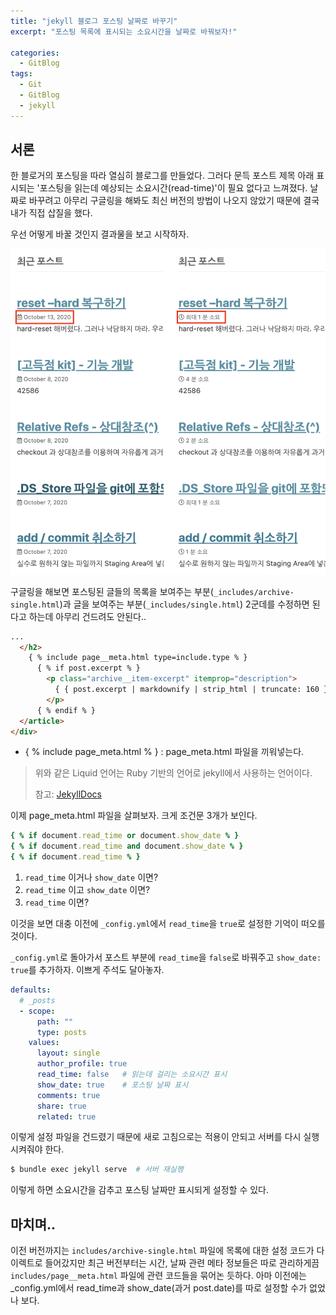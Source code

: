 ```yaml
---
title: "jekyll 블로그 포스팅 날짜로 바꾸기"
excerpt: "포스팅 목록에 표시되는 소요시간을 날짜로 바꿔보자!"

categories:
  - GitBlog
tags:
  - Git
  - GitBlog
  - jekyll
---  
```

## 서론
한 블로거의 포스팅을 따라 열심히 블로그를 만들었다. 그러다 문득 포스트 제목 아래 표시되는 '포스팅을 읽는데 예상되는 소요시간(read-time)'이 필요 없다고 느껴졌다. 날짜로 바꾸려고 아무리 구글링을 해봐도 최신 버전의 방법이 나오지 않았기 때문에 결국 내가 직접 삽질을 했다.

우선 어떻게 바꿀 것인지 결과물을 보고 시작하자.

![](https://raw.githubusercontent.com/heoseongh/heoseongh.github.io/main/assets/images/jekyll/2020-10-14-setting-postDate.png)


구글링을 해보면 포스팅된 글들의 목록을 보여주는 부분(`_includes/archive-single.html`)과 글을 보여주는 부분(`_includes/single.html`) 2군데를 수정하면 된다고 하는데 아무리 건드려도 안된다..

```html
...
  </h2>
    { % include page__meta.html type=include.type % }
      { % if post.excerpt % }
        <p class="archive__item-excerpt" itemprop="description">
          { { post.excerpt | markdownify | strip_html | truncate: 160 } }
        </p>
      { % endif % }
  </article>
</div>
```

* { % include page_meta.html % } : page_meta.html 파일을 끼워넣는다.

> 위와 같은 Liquid 언어는 Ruby 기반의 언어로 jekyll에서 사용하는 언어이다.
>
> 참고: [JekyllDocs](https://jekyllrb-ko.github.io/docs/)

이제 page_meta.html 파일을 살펴보자. 크게 조건문 3개가 보인다.

```ruby
{ % if document.read_time or document.show_date % }
{ % if document.read_time and document.show_date % }
{ % if document.read_time % }
```

1. `read_time` 이거나 `show_date` 이면?
2. `read_time` 이고 `show_date` 이면?
3. `read_time` 이면?

이것을 보면 대충 이전에 `_config.yml`에서 `read_time`을 `true`로 설정한 기억이 떠오를 것이다.

 `_config.yml`로 돌아가서 포스트 부분에 `read_time`을 `false`로 바꿔주고 `show_date: true`를 추가하자. 이쁘게 주석도 달아놓자.

```yaml
defaults:
  # _posts
  - scope:
      path: ""
      type: posts
    values:
      layout: single
      author_profile: true
      read_time: false   # 읽는데 걸리는 소요시간 표시
      show_date: true    # 포스팅 날짜 표시
      comments: true
      share: true
      related: true
```

이렇게 설정 파일을 건드렸기 때문에 새로 고침으로는 적용이 안되고 서버를 다시 실행시켜줘야 한다.

```bash
$ bundle exec jekyll serve	# 서버 재실행
```

이렇게 하면 소요시간을 감추고 포스팅 날짜만 표시되게 설정할 수 있다.

## 마치며..

이전 버전까지는 `includes/archive-single.html` 파일에 목록에 대한 설정 코드가 다이렉트로 들어갔지만 최근 버전부터는 시간, 날짜 관련 메타 정보들은 따로 관리하게끔 `includes/page__meta.html` 파일에 관련 코드들을 묶어논 듯하다. 아마 이전에는 _config.yml에서 read_time과 show_date(과거 post.date)를 따로 설정할 수가 없었나 보다. 

